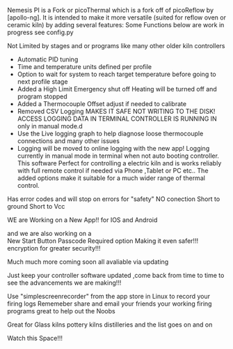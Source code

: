 Nemesis PI is a Fork or picoThermal which is a fork off of picoReflow by [apollo-ng]. It is intended to make it more 
versatile (suited for reflow oven or ceramic kiln) by adding several features:
Some Functions below are work in progress see config.py

Not Limited by stages and or programs like many other older kiln controllers
* Automatic PID tuning
* Time and temperature units defined per profile
* Option to wait for system to reach target temperature before going to next profile stage
* Added a High Limit Emergency shut off     Heating will be turned off and program stopped
* Added a Thermocouple Offset     adjust if needed to calibrate
* Removed CSV Logging MAKES IT SAFE NOT WRITING TO THE DISK! ACCESS LOGGING DATA IN TERMINAL CONTROLLER IS RUNNING IN only in manual mode.d 
* Use the Live logging graph to help diagnose loose thermocouple connections and many other issues 
* Logging will be moved to online logging with the new app! Logging currently in manual mode in terminal when not auto booting controller.
This software Perfect for controlling a electric kiln and is works reliably with full remote control if needed via Phone ,Tablet or PC etc.. 
The added options make it suitable for a much wider range of thermal control. 

Has error codes and will stop on errors for "safety"
NO conection
Short to ground
Short to Vcc

WE are
Working on a
New App!! for IOS and Android

and we are also working on a   
New Start Button Passcode Required option Making it even safer!!! encryption for greater security!!!

Much much more coming soon all avaliable via updating 

Just keep your controller software updated ,come back from time to time to see the advancements we are making!!!

Use "simplescreenrecorder" from the app store in Linux to record your firing logs
Rememeber share and  email your friends your working firing programs great to help out the Noobs

Great for Glass kilns pottery kilns distilleries and the list goes on and on

Watch this Space!!!
